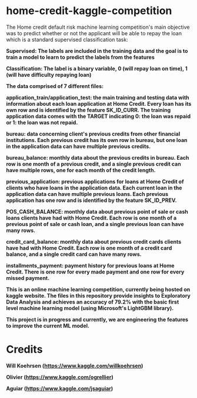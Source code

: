 # home-credit-kaggle-competition
The Home credit default risk machine learning competition's main objective was to predict whether or not the applicant will be able to repay the loan which is a standard supervised classification task:

<b>Supervised<b>: The labels are included in the training data and the goal is to train a model to learn to predict the labels from the features

Classification: The label is a binary variable, 0 (will repay loan on time), 1 (will have difficulty repaying loan)

The data comprised of 7 different files:

application_train/application_test: the main training and testing data with information about each loan application at Home Credit. Every loan has its own row and is identified by the feature SK_ID_CURR. The training application data comes with the TARGET indicating 0: the loan was repaid or 1: the loan was not repaid.

bureau: data concerning client's previous credits from other financial institutions. Each previous credit has its own row in bureau, but one loan in the application data can have multiple previous credits.

bureau_balance: monthly data about the previous credits in bureau. Each row is one month of a previous credit, and a single previous credit can have multiple rows, one for each month of the credit length.

previous_application: previous applications for loans at Home Credit of clients who have loans in the application data. Each current loan in the application data can have multiple previous loans. Each previous application has one row and is identified by the feature SK_ID_PREV.

POS_CASH_BALANCE: monthly data about previous point of sale or cash loans clients have had with Home Credit. Each row is one month of a previous point of sale or cash loan, and a single previous loan can have many rows.

credit_card_balance: monthly data about previous credit cards clients have had with Home Credit. Each row is one month of a credit card balance, and a single credit card can have many rows.

installments_payment: payment history for previous loans at Home Credit. There is one row for every made payment and one row for every missed payment.


This is an online machine learning competition, currently being hosted on kaggle website. The files in this repository provide insights to 
Exploratory Data Analysis and achieves an accuracy of 79.2% with the basic first level machine learning model 
(using Microsoft's LightGBM library).

This project is in progress and currently, we are engineering the features to improve the current ML model.  

# Credits 
Will Koehrsen (https://www.kaggle.com/willkoehrsen)

Olivier (https://www.kaggle.com/ogrellier)

Aguiar (https://www.kaggle.com/jsaguiar)
